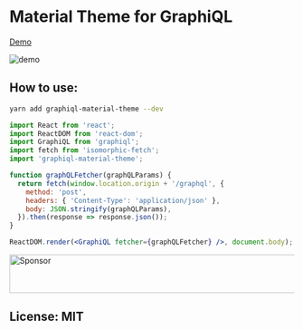 # Material Theme for GraphiQL

[Demo](https://iamsaravieira.com)

![demo](https://file-aymjezcxxa.now.sh/)

## How to use:

```bash
yarn add graphiql-material-theme --dev
```


```jsx
import React from 'react';
import ReactDOM from 'react-dom';
import GraphiQL from 'graphiql';
import fetch from 'isomorphic-fetch';
import 'graphiql-material-theme';

function graphQLFetcher(graphQLParams) {
  return fetch(window.location.origin + '/graphql', {
    method: 'post',
    headers: { 'Content-Type': 'application/json' },
    body: JSON.stringify(graphQLParams),
  }).then(response => response.json());
}

ReactDOM.render(<GraphiQL fetcher={graphQLFetcher} />, document.body);

```

<a target='_blank' rel='nofollow' href='https://app.codesponsor.io/link/TcwA1EShekGpPzRyQvGn9ysQ/SaraVieira/graphiql-material-theme'>
  <img alt='Sponsor' width='888' height='68' src='https://app.codesponsor.io/embed/TcwA1EShekGpPzRyQvGn9ysQ/SaraVieira/graphiql-material-theme.svg' />
</a>

## License: MIT
